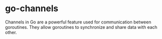 # go-channels
Channels in Go are a powerful feature used for communication between goroutines. They allow goroutines to synchronize and share data with each other.
